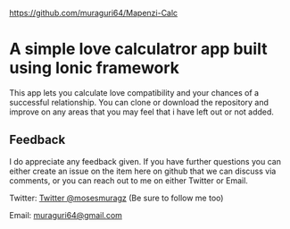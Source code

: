 https://github.com/muraguri64/Mapenzi-Calc

# A simple love calculatror app built using Ionic framework

This app lets you calculate love compatibility and your chances of a successful relationship. 
You can clone or download the repository and improve on any areas that you may feel that i have left out or not added.
## Feedback

I do appreciate any feedback given. If you have further questions you can either create an issue on the item here on github that we can discuss via comments, or you can reach out to me on either Twitter or Email.

Twitter: [Twitter @mosesmuragz](http://twitter.com/mosesmuragz) (Be sure to follow me too)

Email: muraguri64@gmail.com
